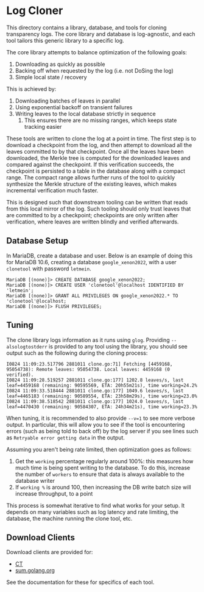 # Log Cloner

This directory contains a library, database, and tools for cloning transparency logs.
The core library and database is log-agnostic, and each tool tailors this generic library to a specific log.

The core library attempts to balance optimization of the following goals:
  1. Downloading as quickly as possible
  2. Backing off when requested by the log (i.e. not DoSing the log)
  3. Simple local state / recovery

This is achieved by:
  1. Downloading batches of leaves in parallel
  2. Using exponential backoff on transient failures
  3. Writing leaves to the local database strictly in sequence
     1. This ensures there are no missing ranges, which keeps state tracking easier

These tools are written to clone the log at a point in time.
The first step is to download a checkpoint from the log, and then attempt to download all the leaves committed to by that checkpoint.
Once all the leaves have been downloaded, the Merkle tree is computed for the downloaded leaves and compared against the checkpoint.
If this verification succeeds, the checkpoint is persisted to a table in the database along with a compact range.
The compact range allows further runs of the tool to quickly synthesize the Merkle structure of the existing leaves, which makes incremental verification much faster.

This is designed such that downstream tooling can be written that reads from this local mirror of the log.
Such tooling should only trust leaves that are committed to by a checkpoint; checkpoints are only written after verification, where leaves are written blindly and verified afterwards.

## Database Setup

In MariaDB, create a database and user. Below is an example of doing this for MariaDB 10.6, creating a database `google_xenon2022`, with a user `clonetool` with password `letmein`.

```
MariaDB [(none)]> CREATE DATABASE google_xenon2022;
MariaDB [(none)]> CREATE USER 'clonetool'@localhost IDENTIFIED BY 'letmein';
MariaDB [(none)]> GRANT ALL PRIVILEGES ON google_xenon2022.* TO 'clonetool'@localhost;
MariaDB [(none)]> FLUSH PRIVILEGES;
```

## Tuning

The clone library logs information as it runs using `glog`.
Providing `--alsologtostderr` is provided to any tool using the library, you should see output such as the following during the cloning process:

```
I0824 11:09:23.517796 2881011 clone.go:71] Fetching [4459168, 95054738): Remote leaves: 95054738. Local leaves: 4459168 (0 verified).
I0824 11:09:28.519257 2881011 clone.go:177] 1202.8 leaves/s, last leaf=4459168 (remaining: 90595569, ETA: 20h55m21s), time working=24.2%
I0824 11:09:33.518444 2881011 clone.go:177] 1049.6 leaves/s, last leaf=4465183 (remaining: 90589554, ETA: 23h58m29s), time working=23.0%
I0824 11:09:38.518542 2881011 clone.go:177] 1024.0 leaves/s, last leaf=4470430 (remaining: 90584307, ETA: 24h34m21s), time working=23.3%
```

When tuning, it is recommended to also provide `--v=1` to see more verbose output.
In particular, this will allow you to see if the tool is encountering errors (such as being told to back off) by the log server if you see lines such as `Retryable error getting data` in the output.

Assuming you aren't being rate limited, then optimization goes as follows:
  1. Get the `working` percentage regularly around 100%: this measures how much time is being spent writing to the database. To do this, increase the number of `workers` to ensure that data is always available to the database writer
  2. If `working %` is around 100, then increasing the DB write batch size will increase throughput, to a point

This process is somewhat iterative to find what works for your setup.
It depends on many variables such as log latency and rate limiting, the database, the machine running the clone tool, etc.

## Download Clients

Download clients are provided for:
  * [CT](cmd/ctclone/)
  * [sum.golang.org](cmd/sumdbclone/)
 
See the documentation for these for specifics of each tool.
